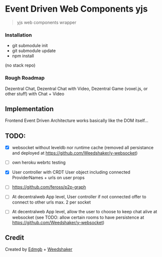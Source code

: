 # Event Driven Web Components yjs

> yjs web components wrapper


### Installation

- git submodule init
- git submodule update
- npm install

(no stack repo)

### Rough Roadmap

Dezentral Chat, Dezentral Chat with Video, Dezentral Game (voxel.js, or other stuff) with Chat + Video

## Implementation

Frontend Event Driven Architecture works basically like the DOM itself...

## TODO:

- [x] websocket without leveldb nor runtime cache (removed all persistance and deployed at https://github.com/Weedshaker/y-websocket)
- [ ] own heroku webrtc testing

- [x] User controller with CRDT User object including connected ProviderNames + urls on user props
- [ ] https://github.com/feross/p2p-graph

- [ ] At decentralweb App level, User controller if not connected offer to connect to other urls max. 2 per socket
- [ ] At decentralweb App level, allow the user to choose to keep chat alive at websocket (see TODO: allow certain rooms to have persistence at https://github.com/Weedshaker/y-websocket)


## Credit

Created by [Edmgb](https://github.com/Edmgb) + [Weedshaker](https://github.com/Weedshaker)
